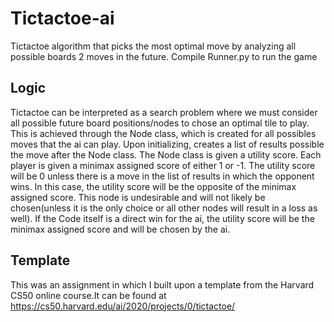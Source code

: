 # Tictactoe-ai
Tictactoe algorithm that picks the most optimal move by analyzing all possible boards 2 moves in the future. Compile Runner.py to run the game

## Logic
Tictactoe can be interpreted as a search problem where we must consider all possible future board positions/nodes to chose an optimal tile to play. This is achieved through the Node class, which is created for all possibles moves that the ai can play. Upon initializing, creates a list of results possible the move after the Node class. The Node class is given a utility score. Each player is given a minimax assigned score of either 1 or -1. The utility score will be 0 unless there is a move in the list of results in which the opponent wins. In this case, the utility score will be the opposite of the minimax assigned score. This node is undesirable and will not likely be chosen(unless it is the only choice or all other nodes will result in a loss as well). If the Code itself is a direct win for the ai, the utility score will be the minimax assigned score and will be chosen by the ai.

## Template
This was an assignment in which I built upon a template from the Harvard CS50 online course.It can be found at https://cs50.harvard.edu/ai/2020/projects/0/tictactoe/

